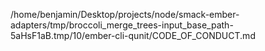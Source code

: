 /home/benjamin/Desktop/projects/node/smack-ember-adapters/tmp/broccoli_merge_trees-input_base_path-5aHsF1aB.tmp/10/ember-cli-qunit/CODE_OF_CONDUCT.md